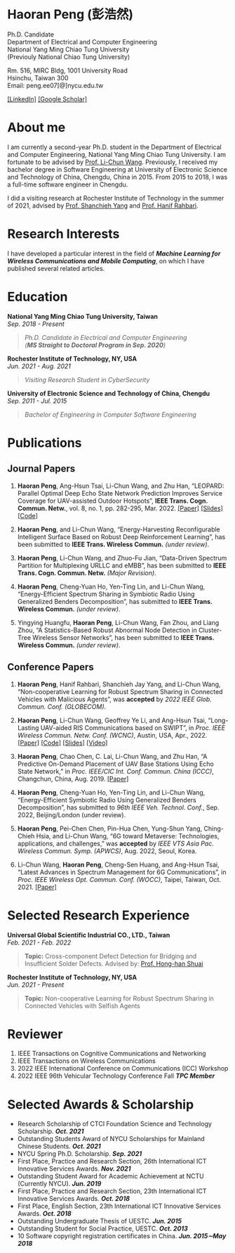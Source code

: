 # Haoran Peng (彭浩然)

Ph.D. Candidate<br>
Department of Electrical and Computer Engineering<br>
National Yang Ming Chiao Tung University<br>
(Previouly National Chiao Tung University)<br>


Rm. 516, MIRC Bldg, 1001 University Road<br>
Hsinchu, Taiwan 300<br>
Email: peng.ee07[@]nycu.edu.tw

[[LinkedIn]](https://www.linkedin.com/in/phr-michael/)  [[Google Scholar]](https://scholar.google.com/citations?user=AQrrNcsAAAAJ&hl=en)

# About me
I am currently a second-year Ph.D. student in the Department of Electrical and Computer Engineering, National Yang Ming Chiao Tung University.
I am fortunate to be advised by [Prof. Li-Chun Wang](https://wang.web.nycu.edu.tw/). Previously, I received my bachelor degree in Software Engineering at University of Electronic Science and Technology of China, Chengdu, China in 2015. From 2015 to 2018, I was a full-time software engineer in Chengdu. <br>

I did a visiting research at Rochester Institute of Technology in the summer of 2021, advised by [Prof. Shanchieh Yang](https://www.rit.edu/directory/sjyeec-shanchieh-yang) and [Prof. Hanif Rahbari](http://rahbari.csec.rit.edu/).

<!--**I am currently on the 2022-2023 academic job market, looking for postdoc positions in ECE, CSE etc., related with Machine Learning, Optimization, with applications in Wireless Communications, Networking, CyberSecurity. Please feel free to contact me if you are interested.**-->

# Research Interests

I have developed a particular interest in the field of ***Machine Learning for Wireless Communications and Mobile Computing***, on which I have published several related articles.

# Education
**National Yang Ming Chiao Tung University, Taiwan** <br>
*Sep. 2018 - Present*
>*Ph.D. Candidate in Electrical and Computer Engineering*<br>
>*(**MS Straight to Doctoral Program in Sep. 2020**)*

**Rochester Institute of Technology, NY, USA**<br>
*Jun. 2021 - Aug. 2021*
>*Visiting Research Student in CyberSecurity*

**University of Electronic Science and Technology of China, Chengdu**<br>
*Sep. 2011 - Jul. 2015*
>*Bachelor of Engineering in Computer Software Engineering* 

# Publications
## Journal Papers

 1. **Haoran Peng**, Ang-Hsun Tsai, Li-Chun Wang, and Zhu Han, “LEOPARD: Parallel Optimal Deep Echo State Network Prediction Improves Service Coverage for UAV-assisted Outdoor Hotspots”,  **IEEE Trans. Cogn. Commun. Netw.**, vol. 8, no. 1, pp. 282-295, Mar. 2022. [[Paper]](https://ieeexplore.ieee.org/document/9548955) [[Slides]](https://haoran-peng.github.io/Slides/LEOPARD_TCCN.pdf) [[Code]](https://github.com/Haoran-Peng/parallel_deep_echo_state_network)

2. **Haoran Peng**, and Li-Chun Wang, “Energy-Harvesting Reconfigurable Intelligent Surface Based on Robust Deep Reinforcement Learning”, has been submitted to **IEEE Trans. Wireless Commun.** *(under review)*.

3. **Haoran Peng**, Li-Chun Wang, and Zhuo-Fu Jian, “Data-Driven Spectrum Partition for Multiplexing URLLC and eMBB”, has been submitted to **IEEE Trans. Cogn. Commun. Netw.** *(Major Revision)*.

4. **Haoran Peng**, Cheng-Yuan Ho, Yen-Ting Lin, and Li-Chun Wang, “Energy-Efficient Spectrum Sharing in Symbiotic Radio Using Generalized Benders Decomposition”, has submitted to **IEEE Trans. Wireless Commun.** *(under review)*.

5. Yingying Huangfu, **Haoran Peng**, Li-Chun Wang, Fan Zhou, and Liang Zhou, “A Statistics-Based Robust Abnormal Node Detection in Cluster-Tree Wireless Sensor Networks”, has been submitted to **IEEE Trans. Wireless Commun.** *(under review)*.

## Conference Papers

 1. **Haoran Peng**, Hanif Rahbari, Shanchieh Jay Yang, and Li-Chun Wang, “Non-cooperative Learning for Robust Spectrum Sharing in Connected Vehicles with Malicious Agents”, was **accepted** by *2022 IEEE Glob. Commun. Conf. (GLOBECOM)*.
 
 2. **Haoran Peng**, Li-Chun Wang, Geoffrey Ye Li, and Ang-Hsun Tsai, “Long-Lasting UAV-aided RIS Communications based on SWIPT”, in *Proc. IEEE Wireless Commun. Netw. Conf. (WCNC)*, Austin, USA, Apr., 2022. [[Paper]](https://ieeexplore.ieee.org/document/9771999) [[Code]](https://github.com/Haoran-Peng/UAV-RIS_EH_DDPG) [[Slides]](https://haoran-peng.github.io/Slides/EH_UAV_RIS.pdf) [[Video]](https://www.bilibili.com/video/BV1jL4y1F7oA#reply112394783936)

 3. **Haoran Peng**, Chao Chen, C. Lai, Li-Chun Wang, and Zhu Han, “A Predictive On-Demand Placement of UAV Base Stations Using Echo State Network,” in *Proc. IEEE/CIC Int. Conf. Commun. China (ICCC)*, Changchun, China, Aug. 2019. [[Paper]](https://ieeexplore.ieee.org/document/8855868)

 4. **Haoran Peng**, Cheng-Yuan Ho, Yen-Ting Lin, and Li-Chun Wang, “Energy-Efficient Symbiotic Radio Using Generalized Benders Decomposition”, has submitted to *96th IEEE Veh. Technol. Conf.*, Sep. 2022, Beijing/London (under review).
 
 5. **Haoran Peng**, Pei-Chen Chen, Pin-Hua Chen, Yung-Shun Yang, Ching-Chieh Hsia, and Li-Chun Wang, “6G toward Metaverse: Technologies, applications, and challenges,” was **accepted** by *IEEE VTS Asia Pac. Wireless Commun. Symp. (APWCS)*, Aug. 2022, Seoul, Korea.
 
 6. Li-Chun Wang, **Haoran Peng**, Cheng-Sen Huang, and Ang-Hsun Tsai, “Latest Advances in Spectrum Management for 6G Communications”, in *Proc. IEEE Wireless Opt. Commun. Conf. (WOCC)*, Taipei, Taiwan, Oct. 2021. [[Paper]](https://ieeexplore.ieee.org/document/9603218)

# Selected Research Experience

**Universal Global Scientific Industrial CO., LTD., Taiwan**<br>
*Feb. 2021 - Feb. 2022*
>**Topic:** Cross-component Defect Detection for Bridging and Insufficient Solder Defects. Advised by: [Prof. Hong-han Shuai](https://basiclab.lab.nycu.edu.tw)

**Rochester Institute of Technology, NY, USA**<br>
*Jun. 2021 - Present*
>**Topic:** Non-cooperative Learning for Robust Spectrum Sharing in Connected Vehicles with Selfish Agents

# Reviewer

1. IEEE Transactions on Cognitive Communications and Networking
2. IEEE Transactions on Wireless Communications
3. 2022 IEEE International Conference on Communications (ICC) Workshop
4. 2022 IEEE 96th Vehicular Technology Conference Fall ***TPC Member***

# Selected Awards & Scholarship

 - Research Scholarship of CTCI Foundation Science and Technology Scholarship. ***Oct. 2021***
 - Outstanding Students Award of NYCU Scholarships for Mainland Chinese Students.  ***Oct. 2021***
 - NYCU Spring Ph.D. Scholarship. ***Sep. 2021***
 - First Place, Practice and Research Section, 26th International ICT Innovative Services Awards.   ***Nov. 2021***
 - Outstanding Student Award for Academic Achievement at NCTU (Currently NYCU). ***Jun. 2019***
 - First Place, Practice and Research Section, 23th International ICT Innovative Services Awards. ***Oct. 2018***
 - First Place, English Section, 23th  International ICT Innovative Services Awards. ***Oct. 2018***
 - Outstanding Undergraduate Thesis of UESTC. ***Jun. 2015***
 - Outstanding Student for Social Practice, UESTC. ***Oct. 2013***
 - 10 Software copyright registration certificates in China. ***Jun. 2015∼May 2018***

